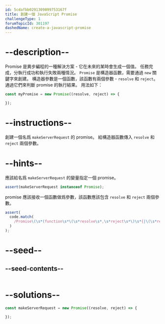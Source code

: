 ```yaml
---
id: 5cdafbb0291309899753167f
title: 創建一個 JavaScript Promise
challengeType: 1
forumTopicId: 301197
dashedName: create-a-javascript-promise
---
```


# --description--

Promise 是異步編程的一種解決方案 - 它在未來的某時會生成一個值。 任務完成，分執行成功和執行失敗兩種情況。 `Promise` 是構造器函數，需要通過 `new` 關鍵字來創建。 構造器參數是一個函數，該函數有兩個參數 - `resolve` 和 `reject`。 通過它們來判斷 promise 的執行結果。 用法如下：

```js
const myPromise = new Promise((resolve, reject) => {

});
```

# --instructions--

創建一個名爲 `makeServerRequest` 的 promise。 給構造器函數傳入 `resolve` 和 `reject` 兩個參數。

# --hints--

應該給名爲 `makeServerRequest` 的變量指定一個 promise。

```js
assert(makeServerRequest instanceof Promise);
```

promise 應該接收一個函數做爲參數，該函數應該包含 `resolve` 和 `reject` 兩個參數。

```js
assert(
  code.match(
    /Promise\(\s*(function\s*\(\s*resolve\s*,\s*reject\s*\)\s*{|\(\s*resolve\s*,\s*reject\s*\)\s*=>\s*{)[^}]*}/g
  )
);
```

# --seed--

## --seed-contents--

```js

```

# --solutions--

```js
const makeServerRequest = new Promise((resolve, reject) => {

});
```
